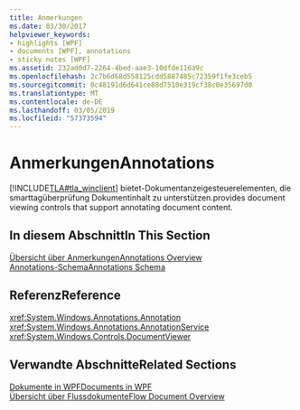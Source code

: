 ```yaml
---
title: Anmerkungen
ms.date: 03/30/2017
helpviewer_keywords:
- highlights [WPF]
- documents [WPF], annotations
- sticky notes [WPF]
ms.assetid: 232ad0d7-2264-4bed-aae3-10dfde116a9c
ms.openlocfilehash: 2c7b6d68d558125cdd5887485c72359f1fe3ceb5
ms.sourcegitcommit: 0c48191d6d641ce88d7510e319cf38c0e35697d0
ms.translationtype: MT
ms.contentlocale: de-DE
ms.lasthandoff: 03/05/2019
ms.locfileid: "57373594"
---
```

# <a name="annotations"></a><span data-ttu-id="ab8fa-102">Anmerkungen</span><span class="sxs-lookup"><span data-stu-id="ab8fa-102">Annotations</span></span>
[!INCLUDE[TLA#tla_winclient](../../../../includes/tlasharptla-winclient-md.md)] <span data-ttu-id="ab8fa-103">bietet-Dokumentanzeigesteuerelementen, die smarttagüberprüfung Dokumentinhalt zu unterstützen.</span><span class="sxs-lookup"><span data-stu-id="ab8fa-103">provides document viewing controls that support annotating document content.</span></span>  
  
## <a name="in-this-section"></a><span data-ttu-id="ab8fa-104">In diesem Abschnitt</span><span class="sxs-lookup"><span data-stu-id="ab8fa-104">In This Section</span></span>  
 [<span data-ttu-id="ab8fa-105">Übersicht über Anmerkungen</span><span class="sxs-lookup"><span data-stu-id="ab8fa-105">Annotations Overview</span></span>](annotations-overview.md)  
  [<span data-ttu-id="ab8fa-106">Annotations-Schema</span><span class="sxs-lookup"><span data-stu-id="ab8fa-106">Annotations Schema</span></span>](annotations-schema.md)  
  
## <a name="reference"></a><span data-ttu-id="ab8fa-107">Referenz</span><span class="sxs-lookup"><span data-stu-id="ab8fa-107">Reference</span></span>  
 <xref:System.Windows.Annotations.Annotation>  
  <xref:System.Windows.Annotations.AnnotationService>  
  <xref:System.Windows.Controls.DocumentViewer>  
  
## <a name="related-sections"></a><span data-ttu-id="ab8fa-108">Verwandte Abschnitte</span><span class="sxs-lookup"><span data-stu-id="ab8fa-108">Related Sections</span></span>  
 [<span data-ttu-id="ab8fa-109">Dokumente in WPF</span><span class="sxs-lookup"><span data-stu-id="ab8fa-109">Documents in WPF</span></span>](documents-in-wpf.md)  
  [<span data-ttu-id="ab8fa-110">Übersicht über Flussdokumente</span><span class="sxs-lookup"><span data-stu-id="ab8fa-110">Flow Document Overview</span></span>](flow-document-overview.md)
